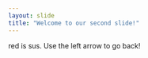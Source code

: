 ```yaml
---
layout: slide
title: "Welcome to our second slide!"
---
```

red is sus.
Use the left arrow to go back!
